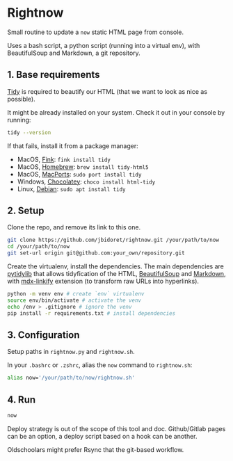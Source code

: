 # Rightnow

Small routine to update a `now` static HTML page from console.

Uses a bash script, a python script (running into a virtual env), with BeautifulSoup and Markdown, a git repository.

## 1. Base requirements

[Tidy](http://www.html-tidy.org/) is required to beautify our HTML (that we want to look as nice as possible).

It might be already installed on your system. Check it out in your console by running:
```sh
tidy --version
```
If that fails, install it from a package manager:

-   MacOS, [Fink](http://www.finkproject.org/): `fink install tidy`
-   MacOS, [Homebrew](http://brew.sh/): `brew install tidy-html5`
-   MacOS, [MacPorts](https://www.macports.org/): `sudo port install tidy`
-   Windows, [Chocolatey](https://chocolatey.org/): `choco install html-tidy`
-   Linux, [Debian](http://www.debian.org/): `sudo apt install tidy`

## 2. Setup

Clone the repo, and remove its link to this one.

```sh
git clone https://github.com/jbidoret/rightnow.git /your/path/to/now
cd /your/path/to/now
git set-url origin git@github.com:your_own/repository.git
```
Create the virtualenv, install the dependencies. The main dependencies are [pytidylib](https://pythonhosted.org/pytidylib/) that allows tidyfication of the HTML, [BeautifulSoup](https://www.crummy.com/software/BeautifulSoup/bs4/doc/) and [Markdown](https://python-markdown.github.io/), with [mdx-linkify](https://github.com/daGrevis/mdx_linkify) extension (to transform raw URLs into hyperlinks).

```sh
python -m venv env # create `env` virtualenv
source env/bin/activate # activate the venv
echo /env > .gitignore # ignore the venv
pip install -r requirements.txt # install dependencies
```


## 3. Configuration

Setup paths in `rightnow.py` and `rightnow.sh`.

In your `.bashrc` or `.zshrc`, alias the `now` command to `rightnow.sh`:
```sh
alias now='/your/path/to/now/rightnow.sh'
```

## 4. Run
```sh
now
```

Deploy strategy is out of the scope of this tool and doc. Github/Gitlab pages can be an option, a deploy script based on a hook can be another. 

Oldschoolars might prefer Rsync that the git-based workflow.